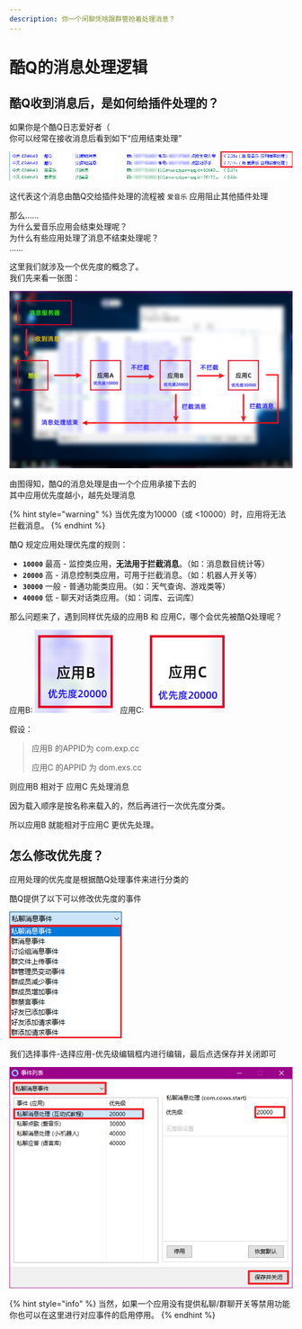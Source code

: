 ```yaml
---
description: 你一个闲聊凭啥跟群管抢着处理消息？
---
```


# 酷Q的消息处理逻辑

## 酷Q收到消息后，是如何给插件处理的？

 如果你是个酷Q日志爱好者（  
你可以经常在接收消息后看到如下“应用结束处理”

![](../../.gitbook/assets/image%20%2863%29.png)

 这代表这个消息由酷Q交给插件处理的流程被 `爱音乐` 应用阻止其他插件处理

那么……  
为什么爱音乐应用会结束处理呢？  
为什么有些应用处理了消息不结束处理呢？  
……

 这里我们就涉及一个优先度的概念了。  
我们先来看一张图：

![](../../.gitbook/assets/wei-biao-ti-1-1.png)

  由图得知，酷Q的消息处理是由一个个应用承接下去的  
其中应用优先度越小，越先处理消息

{% hint style="warning" %}
当优先度为10000（或 &lt;10000）时，应用将无法拦截消息。
{% endhint %}

 酷Q 规定应用处理优先度的规则：

* **`10000`** 最高 - 监控类应用，**无法用于拦截消息**。（如：消息数目统计等）
* **`20000`** 高 - 消息控制类应用，可用于拦截消息。（如：机器人开关等）
* **`30000`** 一般 - 普通功能类应用。（如：天气查询、游戏类等）
* **`40000`** 低 - 聊天对话类应用。（如：词库、云词库）

 那么问题来了，遇到同样优先级的应用B 和 应用C，哪个会优先被酷Q处理呢？

应用B: ![](../../.gitbook/assets/image%20%2880%29.png) 应用C: ![](../../.gitbook/assets/image%20%28120%29.png) 

假设：

> 应用B 的APPID为 com.exp.cc
>
> 应用C 的APPID 为 dom.exs.cc

则应用B 相对于 应用C 先处理消息

 因为载入顺序是按名称来载入的，然后再进行一次优先度分类。

 所以应用B 就能相对于应用C 更优先处理。

## 怎么修改优先度？

 应用处理的优先度是根据酷Q处理事件来进行分类的

 酷Q提供了以下可以修改优先度的事件

![](../../.gitbook/assets/image%20%28108%29.png)

 我们选择事件-选择应用-优先级编辑框内进行编辑，最后点选保存并关闭即可

![](../../.gitbook/assets/image%20%2896%29.png)

{% hint style="info" %}
当然，如果一个应用没有提供私聊/群聊开关等禁用功能  
你也可以在这里进行对应事件的启用停用。
{% endhint %}

